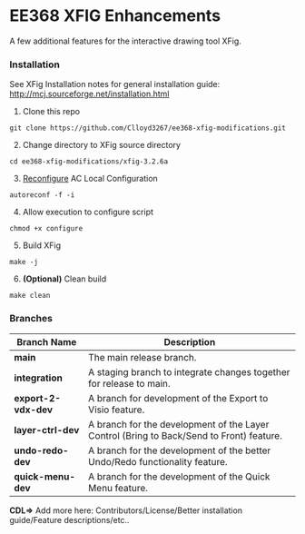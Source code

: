 # EE368 XFIG Enhancements

A few additional features for the interactive drawing tool XFig.

### Installation

See XFig Installation notes for general installation guide: http://mcj.sourceforge.net/installation.html

1. Clone this repo

```
git clone https://github.com/Clloyd3267/ee368-xfig-modifications.git
```

2. Change directory to XFig source directory

```
cd ee368-xfig-modifications/xfig-3.2.6a
```

3. [Reconfigure](https://stackoverflow.com/questions/33278928/how-to-overcome-aclocal-1-15-is-missing-on-your-system-warning) AC Local Configuration 

```
autoreconf -f -i
```

4. Allow execution to configure script

```
chmod +x configure
```

5. Build XFig

```
make -j
```

6. **(Optional)** Clean build

```
make clean
```


### Branches

| Branch Name                 | Description                                                                              |
|-----------------------------|------------------------------------------------------------------------------------------|
| **main**                    | The main release branch.                                                                 |
| **integration**             | A staging branch to integrate changes together for release to main.                      |
| **export-2-vdx-dev**        | A branch for development of the Export to Visio feature.                                 |
| **layer-ctrl-dev**          | A branch for the development of the Layer Control (Bring to Back/Send to Front) feature. |
| **undo-redo-dev**           | A branch for the development of the better Undo/Redo functionality feature.              |
| **quick-menu-dev**          | A branch for the development of the Quick Menu feature.                                  |


**CDL=>** Add more here: Contributors/License/Better installation guide/Feature descriptions/etc..
